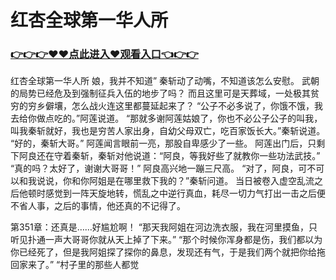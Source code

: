 # 红杏全球第一华人所

### <a href="https://github.com/xinfue/dunp/issues/2">👉👉👉♥♥点此进入♥观看入口👈👉👉</a>

红杏全球第一华人所
 娘，我并不知道”
    秦斩动了动嘴，不知道该怎么安慰。
    武朝的局势已经危及到强制征兵入伍的地步了吗？
    而且这里可是天葬域，一处极其贫穷的穷乡僻壤，怎么战火连这里都蔓延起来了？
    “公子不必多说了，你饿不饿，我去给你做点吃的。”阿莲说道。
    “那就多谢阿莲姑娘了，你也不必公子公子的叫我，叫我秦斩就好，我也是穷苦人家出身，自幼父母双亡，吃百家饭长大。”秦斩说道。
    “好的，秦斩大哥。”
    阿莲闻言眼前一亮，那股自卑感少了一些。
    阿莲出门后，只剩下阿良还在守着秦斩，秦斩对他说道：“阿良，等我好些了就教你一些功法武技。”
    “真的吗？太好了，谢谢大哥哥！”
    阿良高兴地一蹦三尺高。
    “对了，阿良，可不可以和我说说，你和你阿姐是在哪里救下我的？”秦斩问道。
    当日被卷入虚空乱流之后他顿时感觉到一阵天旋地转，慌乱之中逆行真血，耗尽一切力气打出一击之后便不省人事，之后的事情，他还真的不记得了。

第351章：还真是……好尴尬啊！
    “那天我阿姐在河边洗衣服，我在河里摸鱼，只听见扑通一声大哥哥你就从天上掉了下来。”
    “那个时候你浑身都是伤，我们都以为你已经死了，但是我阿姐探了探你的鼻息，发现还有气，于是我们两个就把你给拖回家来了。”
    “村子里的那些人都觉
